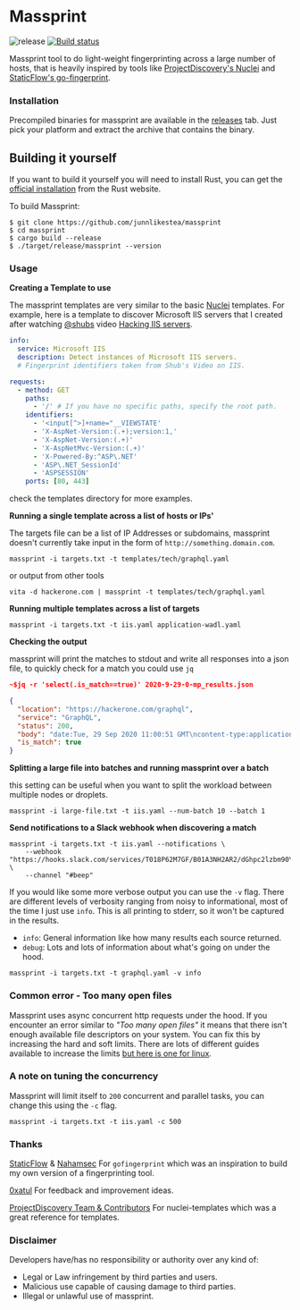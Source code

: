 # Massprint
![release](https://github.com/junnlikestea/massprint/workflows/release/badge.svg)
[![Build status](https://github.com/junnlikestea/massprint/workflows/Continuous%20integration/badge.svg)](https://github.com/junnlikestea/massprint/actions)

Massprint tool to do light-weight fingerprinting across a large number of hosts, that is heavily
inspired by tools like [ProjectDiscovery's Nuclei](https://github.com/projectdiscovery/nuclei) and
[StaticFlow's go-fingerprint](https://github.com/Static-Flow/gofingerprint).


### Installation
Precompiled binaries for massprint are available in the [releases](https://github.com/junnlikestea/massprint/releases) 
tab. Just pick your platform and extract the archive that contains the binary.

## Building it yourself 
If you want to build it yourself you will need to install Rust, you can get the
[official installation](https://www.rust-lang.org/tools/install) from the Rust website.

To build Massprint:
```
$ git clone https://github.com/junnlikestea/massprint
$ cd massprint
$ cargo build --release
$ ./target/release/massprint --version
```

### Usage
**Creating a Template to use**

The massprint templates are very similar to the basic [Nuclei](https://github.com/projectdiscovery/nuclei-templates)
templates. For example, here is a template to discover Microsoft IIS servers that I created after watching
[@shubs](https://twitter.com/infosec_au) video [Hacking IIS servers](https://youtu.be/HrJW6Y9kHC4).
```yaml
info:
  service: Microsoft IIS
  description: Detect instances of Microsoft IIS servers.
  # Fingerprint identifiers taken from Shub's Video on IIS.

requests:
  - method: GET
    paths:
      - '/' # If you have no specific paths, specify the root path.
    identifiers: 
      - '<input[^>]+name="__VIEWSTATE' 
      - 'X-AspNet-Version:(.+);version:1,'
      - 'X-AspNet-Version:(.+)'
      - 'X-AspNetMvc-Version:(.+)'
      - 'X-Powered-By:^ASP\.NET'
      - 'ASP\.NET_SessionId'
      - 'ASPSESSION'
    ports: [80, 443]
```
check the templates directory for more examples.

**Running a single template across a list of hosts or IPs'**

The targets file can be a list of IP Addresses or subdomains, massprint doesn't 
currently take input in the form of `http://something.domain.com`.
```
massprint -i targets.txt -t templates/tech/graphql.yaml

```
or output from other tools
```
vita -d hackerone.com | massprint -t templates/tech/graphql.yaml
```

**Running multiple templates across a list of targets**
```
massprint -i targets.txt -t iis.yaml application-wadl.yaml
```
**Checking the output**

massprint will print the matches to stdout and write all responses into a json file, 
to quickly check for a match you could use `jq`
```json
~$jq -r 'select(.is_match==true)' 2020-9-29-0-mp_results.json

{
  "location": "https://hackerone.com/graphql",
  "service": "GraphQL",
  "status": 200,
  "body": "date:Tue, 29 Sep 2020 11:00:51 GMT\ncontent-type:application/json; charset=utf-8\ntransfer-encoding:chunked\nconnection:keep-alive\nset-cookie:__cfduid=d6655f3a6d558fe82609cf42e70d799a11601377251; expires=Thu, 29-Oct-20 11:00:51 GMT; path=/; domain=.hackerone.com; HttpOnly; SameSite=Lax; Secure\ncache-control:no-cache, no-store\ncontent-disposition:inline; filename=\"response.\"\nx-request-id:3d29a9e0-eb99-45e7-85ab-4274aa30f5bb\netag:W/\"d8d486d100c24abe1a9b0959ab0e593a\"\nstrict-transport-security:max-age=31536000; includeSubDomains; preload\nx-frame-options:DENY\nx-content-type-options:nosniff\nx-xss-protection:1; mode=block\nx-download-options:noopen\nx-permitted-cross-domain-policies:none\nreferrer-policy:strict-origin-when-cross-origin\nexpect-ct:enforce, max-age=86400\ncontent-security-policy:default-src 'none'; base-uri 'self'; block-all-mixed-content; child-src www.youtube-nocookie.com b5s.hackerone-ext-content.com; connect-src 'self' www.google-analytics.com errors.hackerone.net; font-src 'self'; form-action 'self'; frame-ancestors 'none'; img-src 'self' data: cover-photos.hackerone-user-content.com hackathon-photos.hackerone-user-content.com profile-photos.hackerone-user-content.com hackerone-us-west-2-production-attachments.s3.us-west-2.amazonaws.com; media-src 'self' hackerone-us-west-2-production-attachments.s3.us-west-2.amazonaws.com; script-src 'self' www.google-analytics.com; style-src 'self' 'unsafe-inline'; report-uri https://errors.hackerone.net/api/30/csp-report/?sentry_key=61c1e2f50d21487c97a071737701f598\ncf-cache-status:DYNAMIC\ncf-request-id:057b1ec8f80000e9bb1327d200000001\nserver:cloudflare\ncf-ray:5da533ee5820e9bb-BNE\n\n\n{\"data\":{\"__schema\":{\"queryType\":{\"name\":\"Query\"}}}}",
  "is_match": true
}
```

**Splitting a large file into batches and running massprint over a batch**

this setting can be useful when you want to split the workload between multiple 
nodes or droplets.
```
massprint -i large-file.txt -t iis.yaml --num-batch 10 --batch 1
```

**Send notifications to a Slack webhook when discovering a match**
```
massprint -i targets.txt -t iis.yaml --notifications \
	--webhook "https://hooks.slack.com/services/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b29r" \
	--channel "#beep"
```

If you would like some more verbose output you can use the `-v` flag. There are
different levels of verbosity ranging from noisy to informational, most of the
time I just use `info`. This is all printing to stderr, so it won't be captured
in the results.
* `info`: General information like how many results each source returned.
* `debug`: Lots and lots of information about what's going on under the hood.
```
massprint -i targets.txt -t graphql.yaml -v info
```

### Common error - Too many open files
Massprint uses async concurrent http requests under the hood. If you encounter an error 
similar to *"Too many open files"* it means that there isn't enough available file descriptors on 
your system. You can fix this by increasing the hard and soft limits. There are 
lots of different guides available to increase the limits [but here is one for linux](https://www.tecmint.com/increase-set-open-file-limits-in-linux/). 

### A note on tuning the concurrency
Massprint will limit itself to `200` concurrent and parallel tasks, you can change this using
the `-c` flag. 

```
massprint -i targets.txt -t iis.yaml -c 500
``` 

### Thanks
[StaticFlow](https://twitter.com/_StaticFlow_) & [Nahamsec](https://twitter.com/NahamSec) 
For `gofingerprint` which was an inspiration to build my own version of a fingerprinting tool.

[0xatul](https://twitter.com/0xatul) For feedback and improvement ideas.

[ProjectDiscovery Team & Contributors](https://github.com/projectdiscovery/nuclei-templates/tree/master/technologies) 
For nuclei-templates which was a great reference for templates.



### Disclaimer
Developers have/has no responsibility or authority over any kind of:
* Legal or Law infringement by third parties and users.
* Malicious use capable of causing damage to third parties.
* Illegal or unlawful use of massprint.


